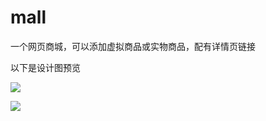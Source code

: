 # mall
一个网页商城，可以添加虚拟商品或实物商品，配有详情页链接

以下是设计图预览

![](https://github.com/SauerkrautWhite/mall/blob/master/images/1.png)

![](https://github.com/SauerkrautWhite/mall/blob/master/images/2.png)
